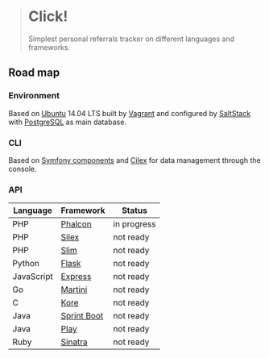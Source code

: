 > # Click!
>
> Simplest personal referrals tracker on different languages and frameworks.

## Road map

### Environment

Based on [Ubuntu](http://www.ubuntu.com/) 14.04 LTS built by [Vagrant](https://www.vagrantup.com/)
and configured by [SaltStack](http://saltstack.com/) with [PostgreSQL](http://www.postgresql.org/) as main database.

### CLI

Based on [Symfony components](http://symfony.com/components) and [Cilex](https://github.com/Cilex/Cilex) for data
management through the console.

### API

| Language   | Framework                                                     | Status      |
| ---------- | ------------------------------------------------------------- | ----------- |
| PHP        | [Phalcon](https://github.com/phalcon/cphalcon)                | in progress |
| PHP        | [Silex](https://github.com/silexphp/Silex)                    | not ready   |
| PHP        | [Slim](https://github.com/slimphp/Slim)                       | not ready   |
| Python     | [Flask](https://github.com/mitsuhiko/flask)                   | not ready   |
| JavaScript | [Express](https://github.com/strongloop/express)              | not ready   |
| Go         | [Martini](https://github.com/go-martini/martini)              | not ready   |
| C          | [Kore](https://github.com/jorisvink/kore)                     | not ready   |
| Java       | [Sprint Boot](https://github.com/spring-projects/spring-boot) | not ready   |
| Java       | [Play](https://github.com/playframework/playframework)        | not ready   |
| Ruby       | [Sinatra](https://github.com/sinatra/sinatra)                 | not ready   |
